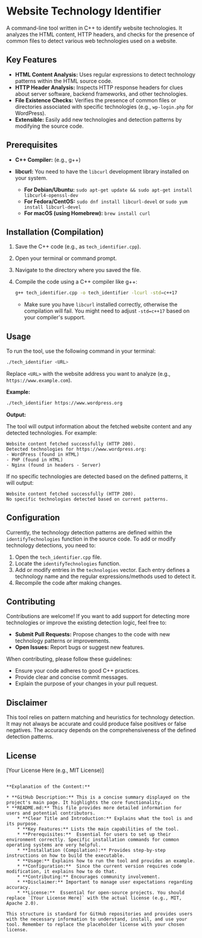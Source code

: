 # Website Technology Identifier

A command-line tool written in C++ to identify website technologies. It analyzes the HTML content, HTTP headers, and checks for the presence of common files to detect various web technologies used on a website.

## Key Features

* **HTML Content Analysis:** Uses regular expressions to detect technology patterns within the HTML source code.
* **HTTP Header Analysis:** Inspects HTTP response headers for clues about server software, backend frameworks, and other technologies.
* **File Existence Checks:**  Verifies the presence of common files or directories associated with specific technologies (e.g., `wp-login.php` for WordPress).
* **Extensible:** Easily add new technologies and detection patterns by modifying the source code.

## Prerequisites

* **C++ Compiler:** (e.g., g++)
* **libcurl:**  You need to have the `libcurl` development library installed on your system.

    * **For Debian/Ubuntu:** `sudo apt-get update && sudo apt-get install libcurl4-openssl-dev`
    * **For Fedora/CentOS:** `sudo dnf install libcurl-devel` or `sudo yum install libcurl-devel`
    * **For macOS (using Homebrew):** `brew install curl`

## Installation (Compilation)

1. Save the C++ code (e.g., as `tech_identifier.cpp`).
2. Open your terminal or command prompt.
3. Navigate to the directory where you saved the file.
4. Compile the code using a C++ compiler like g++:

   ```bash
   g++ tech_identifier.cpp -o tech_identifier -lcurl -std=c++17
   ```

   * Make sure you have `libcurl` installed correctly, otherwise the compilation will fail. You might need to adjust `-std=c++17` based on your compiler's support.

## Usage

To run the tool, use the following command in your terminal:

```bash
./tech_identifier <URL>
```

Replace `<URL>` with the website address you want to analyze (e.g., `https://www.example.com`).

**Example:**

```bash
./tech_identifier https://www.wordpress.org
```

**Output:**

The tool will output information about the fetched website content and any detected technologies. For example:

```
Website content fetched successfully (HTTP 200).
Detected technologies for https://www.wordpress.org:
- WordPress (found in HTML)
- PHP (found in HTML)
- Nginx (found in headers - Server)
```

If no specific technologies are detected based on the defined patterns, it will output:

```
Website content fetched successfully (HTTP 200).
No specific technologies detected based on current patterns.
```

## Configuration

Currently, the technology detection patterns are defined within the `identifyTechnologies` function in the source code. To add or modify technology detections, you need to:

1. Open the `tech_identifier.cpp` file.
2. Locate the `identifyTechnologies` function.
3. Add or modify entries in the `technologies` vector. Each entry defines a technology name and the regular expressions/methods used to detect it.
4. Recompile the code after making changes.

## Contributing

Contributions are welcome! If you want to add support for detecting more technologies or improve the existing detection logic, feel free to:

* **Submit Pull Requests:**  Propose changes to the code with new technology patterns or improvements.
* **Open Issues:** Report bugs or suggest new features.

When contributing, please follow these guidelines:

* Ensure your code adheres to good C++ practices.
* Provide clear and concise commit messages.
* Explain the purpose of your changes in your pull request.

## Disclaimer

This tool relies on pattern matching and heuristics for technology detection. It may not always be accurate and could produce false positives or false negatives. The accuracy depends on the comprehensiveness of the defined detection patterns.

## License

[Your License Here (e.g., MIT License)]
```

**Explanation of the Content:**

* **GitHub Description:** This is a concise summary displayed on the project's main page. It highlights the core functionality.
* **README.md:** This file provides more detailed information for users and potential contributors.
    * **Clear Title and Introduction:** Explains what the tool is and its purpose.
    * **Key Features:** Lists the main capabilities of the tool.
    * **Prerequisites:**  Essential for users to set up their environment correctly. Specific installation commands for common operating systems are very helpful.
    * **Installation (Compilation):** Provides step-by-step instructions on how to build the executable.
    * **Usage:** Explains how to run the tool and provides an example.
    * **Configuration:**  Since the current version requires code modification, it explains how to do that.
    * **Contributing:** Encourages community involvement.
    * **Disclaimer:** Important to manage user expectations regarding accuracy.
    * **License:**  Essential for open-source projects. You should replace `[Your License Here]` with the actual license (e.g., MIT, Apache 2.0).

This structure is standard for GitHub repositories and provides users with the necessary information to understand, install, and use your tool. Remember to replace the placeholder license with your chosen license.
